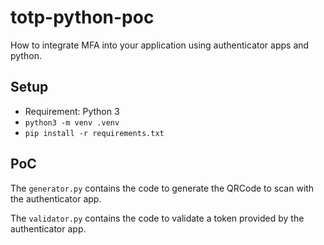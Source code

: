 # totp-python-poc

How to integrate MFA into your application using authenticator apps and python.

## Setup

* Requirement: Python 3
* `python3 -m venv .venv`
* `pip install -r requirements.txt`

## PoC

The `generator.py` contains the code to generate the QRCode to scan with the authenticator app.

The `validator.py` contains the code to validate a token provided by the authenticator app.